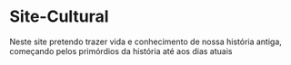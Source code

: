 # Site-Cultural

Neste site pretendo trazer vida e conhecimento de nossa história antiga, começando pelos primórdios da história até aos dias atuais 
